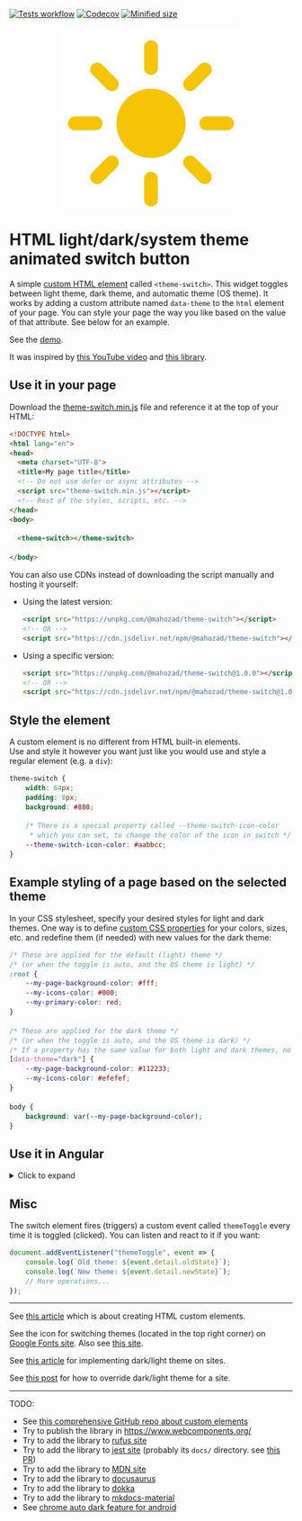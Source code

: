 [![Tests workflow](https://img.shields.io/github/workflow/status/mahozad/theme-switch/CI?label=Tests&logo=github)](https://github.com/mahozad/theme-switch/actions/workflows/ci.yml)
[![Codecov](https://img.shields.io/codecov/c/gh/mahozad/theme-switch?label=Coverage&logo=codecov&logoColor=%23FF56C0&token=C4P4I1TQTF)](https://codecov.io/gh/mahozad/theme-switch)
[![Minified size](https://img.shields.io/bundlephobia/min/@mahozad/theme-switch?label=Minified%20size)](https://unpkg.com/@mahozad/theme-switch)

<div align="center">

![Animated icon](animation.svg)

</div>

# HTML light/dark/system theme animated switch button

A simple [custom HTML element](https://developer.mozilla.org/en-US/docs/Web/Web_Components/Using_custom_elements)
called `<theme-switch>`.
This widget toggles between light theme, dark theme, and automatic theme (OS theme).
It works by adding a custom attribute named `data-theme` to the `html` element of your page.
You can style your page the way you like based on the value of that attribute.
See below for an example.

See the [demo](https://mahozad.ir/theme-switch/).

It was inspired by [this YouTube video](https://youtu.be/kZiS1QStIWc)
and [this library](https://github.com/GoogleChromeLabs/dark-mode-toggle).

## Use it in your page

Download the [theme-switch.min.js](theme-switch.min.js) file and reference it at the top of your HTML:

```html
<!DOCTYPE html>
<html lang="en">
<head>
  <meta charset="UTF-8">
  <title>My page title</title>
  <!-- Do not use defer or async attributes -->
  <script src="theme-switch.min.js"></script>
  <!-- Rest of the styles, scripts, etc. -->
</head>
<body>

  <theme-switch></theme-switch>

</body>
```

You can also use CDNs instead of downloading the script manually and hosting it yourself:

  - Using the latest version:
    ```html
    <script src="https://unpkg.com/@mahozad/theme-switch"></script>
    <!-- OR -->
    <script src="https://cdn.jsdelivr.net/npm/@mahozad/theme-switch"></script>    
    ```
  - Using a specific version:
    ```html
    <script src="https://unpkg.com/@mahozad/theme-switch@1.0.0"></script>
    <!-- OR -->
    <script src="https://cdn.jsdelivr.net/npm/@mahozad/theme-switch@1.0.0"></script>
    ```

## Style the element

A custom element is no different from HTML built-in elements.  
Use and style it however you want just like you would use and style a regular element (e.g. a `div`):

```css
theme-switch {
    width: 64px;
    padding: 8px;
    background: #888;
    
    /* There is a special property called --theme-switch-icon-color
     * which you can set, to change the color of the icon in switch */
    --theme-switch-icon-color: #aabbcc;
}
```

## Example styling of a page based on the selected theme

In your CSS stylesheet, specify your desired styles for light and dark themes.
One way is to define [custom CSS properties](https://developer.mozilla.org/en-US/docs/Web/CSS/Using_CSS_custom_properties) for your colors, sizes, etc. and redefine them (if needed) with new values for the dark theme:

```css
/* These are applied for the default (light) theme */
/* (or when the toggle is auto, and the OS theme is light) */
:root {
    --my-page-background-color: #fff;
    --my-icons-color: #000;
    --my-primary-color: red;
}

/* These are applied for the dark theme */
/* (or when the toggle is auto, and the OS theme is dark) */
/* If a property has the same value for both light and dark themes, no need to redeclare it here */
[data-theme="dark"] {
    --my-page-background-color: #112233;
    --my-icons-color: #efefef;
}

body {
    background: var(--my-page-background-color);
}
```

## Use it in Angular

<details>

<summary>Click to expand</summary>

From command line, install the library:

```shell
npm install --save @mahozad/theme-switch
```

In your *angular.json* file at the root of your project update the `scripts` property like this:

```json
"scripts": [
  {
    "input": "node_modules/@mahozad/theme-switch/theme-switch.min.js",
    "inject": false,
    "bundleName": "theme-switch"
  }
]
```

Add the following to your *app.module.ts* file to enable HTML custom elements:

```typescript
@NgModule({
    // ...
    schemas: [CUSTOM_ELEMENTS_SCHEMA]
})
```

In `<head>` of your *index.html* file add the script just as described above:

```html
<script src="theme-switch.js"></script>
```

Finally, use the element anywhere you want:

```html
<theme-switch></theme-switch>
```

</details>

## Misc

The switch element fires (triggers) a custom event called `themeToggle` every time it is toggled (clicked).
You can listen and react to it if you want:

```javascript
document.addEventListener("themeToggle", event => {
    console.log(`Old theme: ${event.detail.oldState}`);
    console.log(`New theme: ${event.detail.newState}`);
    // More operations...
});
```

---

See [this article](https://css-tricks.com/web-components-are-easier-than-you-think/)
which is about creating HTML custom elements.

See the icon for switching themes (located in the top right corner) on
[Google Fonts site](https://fonts.google.com/icons). Also see [this site](https://rastikerdar.github.io/vazirmatn).

See [this article](https://css-tricks.com/a-complete-guide-to-dark-mode-on-the-web)
for implementing dark/light theme on sites.

See [this post](https://stackoverflow.com/q/56300132/8583692) for how to override
dark/light theme for a site.

---

TODO:
  - See [this comprehensive GitHub repo about custom elements](https://github.com/mateusortiz/webcomponents-the-right-way)
  - Try to publish the library in https://www.webcomponents.org/
  - Try to add the library to [rufus site](https://github.com/pbatard/rufus-web)
  - Try to add the library to [jest site](https://github.com/facebook/jest) (probably its `docs/` directory. see [this PR](https://github.com/facebook/jest/pull/11021))
  - Try to add the library to [MDN site](https://developer.mozilla.org/en-US/)
  - Try to add the library to [docusaurus](https://github.com/facebook/docusaurus)
  - Try to add the library to [dokka](https://github.com/Kotlin/dokka)
  - Try to add the library to [mkdocs-material](https://github.com/squidfunk/mkdocs-material)
  - See [chrome auto dark feature for android](https://developer.chrome.com/blog/new-in-chrome-98/#autodark-opt-out)

